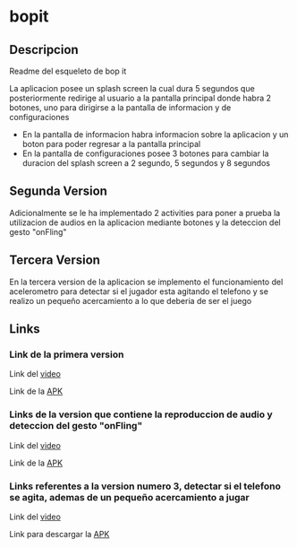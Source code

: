 # bopit
## Descripcion
Readme del esqueleto de bop it

La aplicacion posee un splash screen la cual dura 5 segundos que posteriormente redirige al usuario a la pantalla principal donde habra 2 botones, uno para dirigirse a la pantalla de informacion y de configuraciones
- En la pantalla de informacion habra informacion sobre la aplicacion y un boton para poder regresar a la pantalla principal
- En la pantalla de configuraciones posee 3 botones para cambiar la duracion del splash screen a 2 segundo, 5 segundos y 8 segundos

## Segunda Version
Adicionalmente se le ha implementado 2 activities para poner a prueba la utilizacion de audios en la aplicacion mediante botones y la deteccion del gesto "onFling"

## Tercera Version
En la tercera version de la aplicacion se implemento el funcionamiento del acelerometro para detectar si el jugador esta agitando el telefono y se realizo un pequeño acercamiento a lo que deberia de ser el juego

## Links
### Link de la primera version
Link del [video](https://youtu.be/VXJTYU7zizc)

Link de la [APK](https://drive.google.com/file/d/1t-mTbZ1peVZ9zNZvus-0ozrupJoWWWz1/view?usp=sharing)

### Links de la version que contiene la reproduccion de audio y deteccion del gesto "onFling"
Link del [video](https://youtu.be/gms_oHANFLw)

Link de la [APK](https://mega.nz/file/4vt3QAAA#dYhyeBISZXTrMZJfNi2A7ni2ERYjPTYu8ChS6Z83jB4)


### Links referentes a la version numero 3, detectar si el telefono se agita, ademas de un pequeño acercamiento a jugar
Link del [video](https://youtu.be/0WmTxnDqT4w)

Link para descargar la [APK](https://mega.nz/file/wylmASAQ#hYdm9-I_fXDRGu7lAVW4NmAMPVTEsB3gDvQMJHFoX1I)
